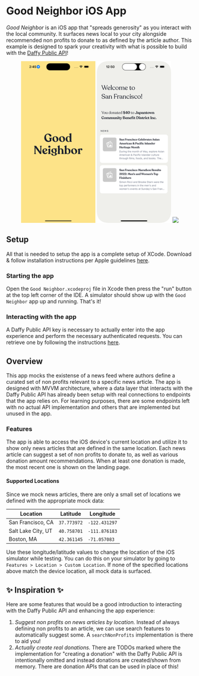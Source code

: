 # Good Neighbor iOS App

*Good Neighbor* is an iOS app that "spreads generosity" as you interact with the local community. It surfaces news local to your city alongside recommended non profits
to donate to as defined by the article author. This example is designed to spark your creativity with what is possible to build with the [Daffy Public API](https://docs.daffy.org/)!

<p align="center" float="left">
	<img src="images/app-splash-screen.png?raw=true" width=200>
	<img src="images/app-home-screen.png?raw=true" width=200>
	<img src="images/app-recording.gif?raw=true" width=200>
</p>

## Setup
All that is needed to setup the app is a complete setup of XCode. Download & follow installation instructions per Apple guidelines [here](https://developer.apple.com/xcode/).

### Starting the app
Open the `Good Neighbor.xcodeproj` file in Xcode then press the "run" button at the top left corner of the IDE. 
A simulator should show up with the `Good Neighbor` app up and running. That's it!

### Interacting with the app
A Daffy Public API key is necessary to actually enter into the app experience and perform the necessary authenticated requests. 
You can retrieve one by following the instructions [here](https://docs.daffy.org/auth).

## Overview
This app mocks the existense of a news feed where authors define a curated set of non profits relevant to a specific news article. 
The app is designed with MVVM architecture, where a data layer that interacts with the Daffy Public API has already been setup with real connections to endpoints that the app relies on.
For learning purposes, there are some endpoints left with no actual API implementation and others that are implemented but unused in the app.

### Features
The app is able to access the iOS device's current location and utilize it to show only news articles that are defined in the same location. Each news article can suggest a set of non profits to donate to, as well as various donation amount recommendations. When at least one donation is made, the most recent one is shown on the landing page.

#### Supported Locations
Since we mock news articles, there are only a small set of locations we defined with the appropriate mock data:

|Location|Latitude|Longitude|
|---|---|---|
|San Francisco, CA|`37.773972`|`-122.431297`|
|Salt Lake City, UT|`40.758701`|`-111.876183`|
|Boston, MA|`42.361145`|`-71.057083`|

Use these longitude/latitude values to change the location of the iOS simulator while testing. You can do this on your simulator by going to `Features > Location > Custom Location`. 
If none of the specified locations above match the device location, all mock data is surfaced.

## ✨ Inspiration ✨
Here are some features that would be a good introduction to interacting with the Daffy Public API and enhancing the app experience:
1. *Suggest non profits on news articles by location.* Instead of always defining non profits to an article, we can use search features to automatically suggest some. A `searchNonProfits` implementation is there to aid you!
2. *Actually create real donations.* There are TODOs marked where the implementation for "creating a donation" with the Daffy Public API is intentionally omitted and instead donations
are created/shown from memory. There are donation APIs that can be used in place of this!
